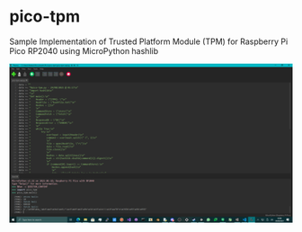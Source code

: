 # pico-tpm
Sample Implementation of Trusted Platform Module (TPM) for Raspberry Pi Pico RP2040 using MicroPython hashlib

![pico-tpm](https://github.com/TheMindVirus/pico-tpm/blob/main/pico-tpm.png)
